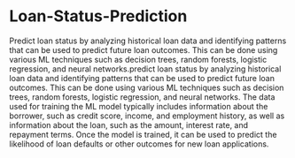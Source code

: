 # Loan-Status-Prediction
Predict loan status by analyzing historical loan data and identifying patterns that can be used to predict future loan outcomes. This can be done using various ML techniques such as decision trees, random forests, logistic regression, and neural networks.predict loan status by analyzing historical loan data and identifying patterns that can be used to predict future loan outcomes. This can be done using various ML techniques such as decision trees, random forests, logistic regression, and neural networks. The data used for training the ML model typically includes information about the borrower, such as credit score, income, and employment history, as well as information about the loan, such as the amount, interest rate, and repayment terms. Once the model is trained, it can be used to predict the likelihood of loan defaults or other outcomes for new loan applications.
